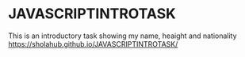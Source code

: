 # JAVASCRIPTINTROTASK
This is an introductory task showing my name, heaight and nationality
https://sholahub.github.io/JAVASCRIPTINTROTASK/
